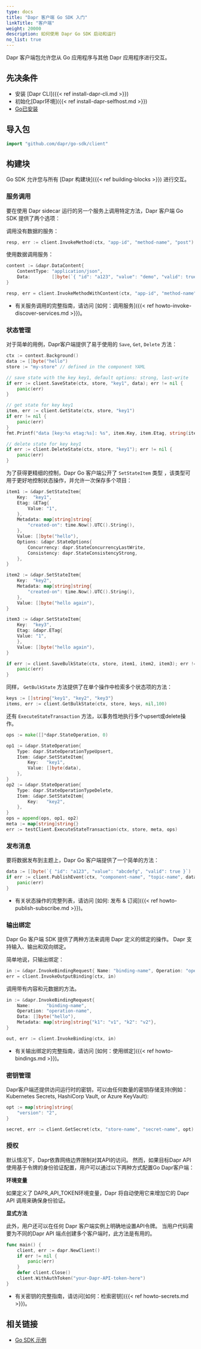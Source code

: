 ```yaml
---
type: docs
title: "Dapr 客户端 Go SDK 入门"
linkTitle: "客户端"
weight: 20000
description: 如何使用 Dapr Go SDK 启动和运行
no_list: true
---
```


Dapr 客户端包允许您从 Go 应用程序与其他 Dapr 应用程序进行交互。

## 先决条件

- 安装 [Dapr CLI]({{< ref install-dapr-cli.md >}})
- 初始化[Dapr环境]({{< ref install-dapr-selfhost.md >}})
- [Go已安装](https://golang.org/doc/install)


## 导入包
```go
import "github.com/dapr/go-sdk/client"
```

## 构建块

Go SDK 允许您与所有 [Dapr 构建块]({{< ref building-blocks >}}) 进行交互。

### 服务调用

要在使用 Dapr sidecar 运行的另一个服务上调用特定方法，Dapr 客户端 Go SDK 提供了两个选项：

调用没有数据的服务：
```go
resp, err := client.InvokeMethod(ctx, "app-id", "method-name", "post")
```

使用数据调用服务：
```go
content := &dapr.DataContent{
    ContentType: "application/json",
    Data:        []byte(`{ "id": "a123", "value": "demo", "valid": true }`),
}

resp, err = client.InvokeMethodWithContent(ctx, "app-id", "method-name", "post", content)
```

- 有关服务调用的完整指南，请访问 [如何：调用服务]({{< ref howto-invoke-discover-services.md >}})。

### 状态管理

对于简单的用例，Dapr客户端提供了易于使用的 `Save`, `Get`, `Delete` 方法：

```go
ctx := context.Background()
data := []byte("hello")
store := "my-store" // defined in the component YAML 

// save state with the key key1, default options: strong, last-write
if err := client.SaveState(ctx, store, "key1", data); err != nil {
    panic(err)
}

// get state for key key1
item, err := client.GetState(ctx, store, "key1")
if err != nil {
    panic(err)
}
fmt.Printf("data [key:%s etag:%s]: %s", item.Key, item.Etag, string(item.Value))

// delete state for key key1
if err := client.DeleteState(ctx, store, "key1"); err != nil {
    panic(err)
}
```

为了获得更精细的控制，Dapr Go 客户端公开了 `SetStateItem` 类型 ，该类型可用于更好地控制状态操作，并允许一次保存多个项目：

```go
item1 := &dapr.SetStateItem{
    Key:  "key1",
    Etag: &ETag{
        Value: "1",
    },
    Metadata: map[string]string{
        "created-on": time.Now().UTC().String(),
    },
    Value: []byte("hello"),
    Options: &dapr.StateOptions{
        Concurrency: dapr.StateConcurrencyLastWrite,
        Consistency: dapr.StateConsistencyStrong,
    },
}

item2 := &dapr.SetStateItem{
    Key:  "key2",
    Metadata: map[string]string{
        "created-on": time.Now().UTC().String(),
    },
    Value: []byte("hello again"),
}

item3 := &dapr.SetStateItem{
    Key:  "key3",
    Etag: &dapr.ETag{
    Value: "1",
    },
    Value: []byte("hello again"),
}

if err := client.SaveBulkState(ctx, store, item1, item2, item3); err != nil {
    panic(err)
}
```

同样， `GetBulkState` 方法提供了在单个操作中检索多个状态项的方法：

```go
keys := []string{"key1", "key2", "key3"}
items, err := client.GetBulkState(ctx, store, keys, nil,100)
```

还有 `ExecuteStateTransaction` 方法，以事务性地执行多个upsert或delete操作。

```go
ops := make([]*dapr.StateOperation, 0)

op1 := &dapr.StateOperation{
    Type: dapr.StateOperationTypeUpsert,
    Item: &dapr.SetStateItem{
        Key:   "key1",
        Value: []byte(data),
    },
}
op2 := &dapr.StateOperation{
    Type: dapr.StateOperationTypeDelete,
    Item: &dapr.SetStateItem{
        Key:   "key2",
    },
}
ops = append(ops, op1, op2)
meta := map[string]string{}
err := testClient.ExecuteStateTransaction(ctx, store, meta, ops)
```

### 发布消息
要将数据发布到主题上，Dapr Go 客户端提供了一个简单的方法：

```go
data := []byte(`{ "id": "a123", "value": "abcdefg", "valid": true }`)
if err := client.PublishEvent(ctx, "component-name", "topic-name", data); err != nil {
    panic(err)
}
```

- 有关状态操作的完整列表，请访问 [如何: 发布 & 订阅]({{< ref howto-publish-subscribe.md >}})。

### 输出绑定
Dapr Go 客户端 SDK 提供了两种方法来调用 Dapr 定义的绑定的操作。 Dapr 支持输入、输出和双向绑定。

简单地说，只输出绑定：
```go
in := &dapr.InvokeBindingRequest{ Name: "binding-name", Operation: "operation-name" }
err = client.InvokeOutputBinding(ctx, in)
```
调用带有内容和元数据的方法。
```go
in := &dapr.InvokeBindingRequest{
    Name:      "binding-name",
    Operation: "operation-name",
    Data: []byte("hello"),
    Metadata: map[string]string{"k1": "v1", "k2": "v2"},
}

out, err := client.InvokeBinding(ctx, in)
```


- 有关输出绑定的完整指南，请访问 [如何：使用绑定]({{< ref howto-bindings.md >}})。

### 密钥管理

Dapr客户端还提供访问运行时的密钥，可以由任何数量的密钥存储支持(例如： Kubernetes Secrets, HashiCorp Vault, or Azure KeyVault):

```go
opt := map[string]string{
    "version": "2",
}

secret, err := client.GetSecret(ctx, "store-name", "secret-name", opt)
```

### 授权

默认情况下，Dapr依靠网络边界限制对其API的访问。 然而，如果目标Dapr API 使用基于令牌的身份验证配置，用户可以通过以下两种方式配置Go Dapr客户端：

**环境变量**

如果定义了 DAPR_API_TOKEN环境变量，Dapr 将自动使用它来增加它的 Dapr API 调用来确保身份验证。

**显式方法**

此外，用户还可以在任何 Dapr 客户端实例上明确地设置API令牌。 当用户代码需要为不同的Dapr API 端点创建多个客户端时，此方法是有用的。

```go
func main() {
    client, err := dapr.NewClient()
    if err != nil {
        panic(err)
    }
    defer client.Close()
    client.WithAuthToken("your-Dapr-API-token-here")
}
```


- 有关密钥的完整指南，请访问[如何：检索密钥]({{< ref howto-secrets.md >}})。

## 相关链接
- [Go SDK 示例](https://github.com/dapr/go-sdk/tree/main/examples)
